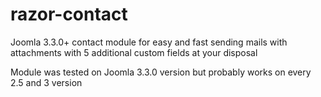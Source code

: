 razor-contact
=============

Joomla 3.3.0+ contact module for easy and fast sending mails with attachments with 5 additional custom fields at your disposal

Module was tested on Joomla 3.3.0 version but probably works on every 2.5 and 3 version
